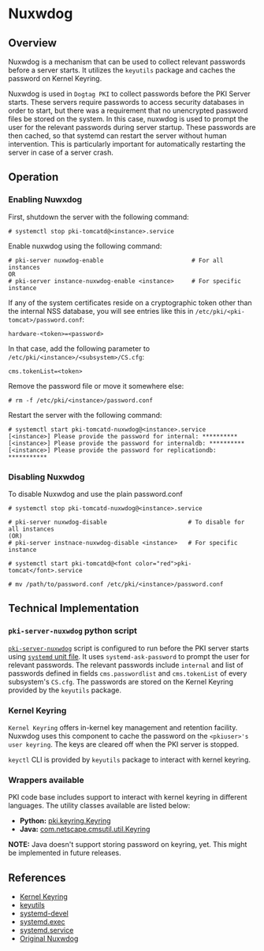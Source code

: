Nuxwdog
=======

## Overview

Nuxwdog is a mechanism that can be used to collect relevant passwords before a server starts.
It utilizes the `keyutils` package and caches the password on Kernel Keyring.

Nuxwdog is used in `Dogtag PKI` to collect passwords before the PKI Server starts. These servers require
passwords to access security databases in order to start, but there was a requirement that no 
unencrypted password files be stored on the system. In this case, nuxwdog is used to prompt the user for the
relevant passwords during server startup. These passwords are then cached, so that systemd can
restart the server without human intervention. This is particularly important for automatically restarting the server
in case of a server crash.

## Operation

### Enabling Nuwxdog

First, shutdown the server with the following command:

`# systemctl stop pki-tomcatd@<instance>.service`

Enable nuxwdog using the following command:

````
# pki-server nuxwdog-enable                         # For all instances
OR
# pki-server instance-nuxwdog-enable <instance>     # For specific instance 
````

If any of the system certificates reside on a cryptographic token other than the
internal NSS database, you will see entries like this in `/etc/pki/<pki-tomcat>/password.conf`:

`hardware-<token>=<password>`

In that case, add the following parameter to `/etc/pki/<instance>/<subsystem>/CS.cfg`:

`cms.tokenList=<token>`

Remove the password file or move it somewhere else:

`# rm -f /etc/pki/<instance>/password.conf`

Restart the server with the following command:

````
# systemctl start pki-tomcatd-nuxwdog@<instance>.service
[<instance>] Please provide the password for internal: **********
[<instance>] Please provide the password for internaldb: **********
[<instance>] Please provide the password for replicationdb: ***********
````

### Disabling Nuxwdog

To disable Nuxwdog and use the plain password.conf

````
# systemctl stop pki-tomcatd-nuxwdog@<instance>.service

# pki-server nuxwdog-disable                       # To disable for all instances
(OR)
# pki-server instnace-nuxwdog-disable <instance>   # For specific instance

# systemctl start pki-tomcatd@<font color="red">pki-tomcat</font>.service
 
# mv /path/to/password.conf /etc/pki/<instance>/password.conf
````

## Technical Implementation

### `pki-server-nuxwdog` python script

[`pki-server-nuxwdog`](base/server/scripts/pki-server-nuxwdog) script is configured to run before the PKI server
starts using [`systemd` unit file](base/server/share/lib/systemd/system/pki-tomcatd-nuxwdog@.service). It uses
`systemd-ask-password` to prompt the user for relevant passwords. The relevant passwords include `internal` and
list of passwords defined in fields `cms.passwordlist` and `cms.tokenList` of every subsystem's `CS.cfg`. The
passwords are stored on the Kernel Keyring provided by the `keyutils` package.

### Kernel Keyring

`Kernel Keyring` offers in-kernel key management and retention facility. Nuxwdog uses this component to cache the
password on the `<pkiuser>'s user keyring`. The keys are cleared off when the PKI server is stopped.

`keyctl` CLI is provided by `keyutils` package to interact with kernel keyring.

### Wrappers available

PKI code base includes support to interact with kernel keyring in different languages. The utility classes available
are listed below:

- **Python:** [pki.keyring.Keyring](base/common/python/pki/keyring.py)
- **Java:** [com.netscape.cmsutil.util.Keyring](base/util/src/com/netscape/cmsutil/util/Keyring.java)

**NOTE:** Java doesn't support storing password on keyring, yet. This might be implemented in future releases.

## References

- [Kernel Keyring](http://man7.org/linux/man-pages/man7/keyrings.7.html)
- [keyutils](http://man7.org/linux/man-pages/man1/keyctl.1.html)
- [systemd-devel](https://lists.freedesktop.org/archives/systemd-devel/2018-December/041769.html)
- [systemd.exec](https://www.freedesktop.org/software/systemd/man/systemd.exec.html)
- [systemd.service](https://www.freedesktop.org/software/systemd/man/systemd.service.html)
- [Original Nuxwdog](https://www.dogtagpki.org/wiki/Nuxwdog)